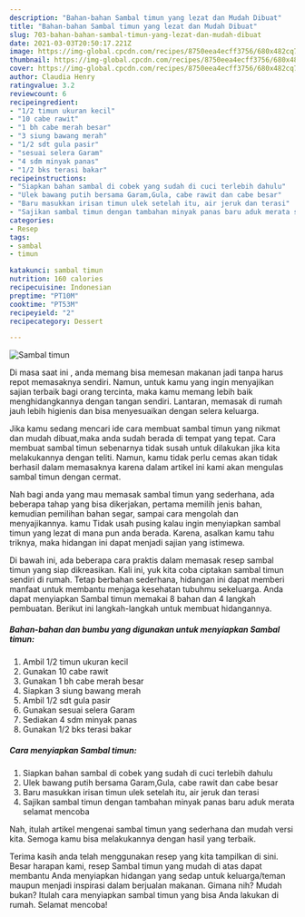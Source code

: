 ```yaml
---
description: "Bahan-bahan Sambal timun yang lezat dan Mudah Dibuat"
title: "Bahan-bahan Sambal timun yang lezat dan Mudah Dibuat"
slug: 703-bahan-bahan-sambal-timun-yang-lezat-dan-mudah-dibuat
date: 2021-03-03T20:50:17.221Z
image: https://img-global.cpcdn.com/recipes/8750eea4ecff3756/680x482cq70/sambal-timun-foto-resep-utama.jpg
thumbnail: https://img-global.cpcdn.com/recipes/8750eea4ecff3756/680x482cq70/sambal-timun-foto-resep-utama.jpg
cover: https://img-global.cpcdn.com/recipes/8750eea4ecff3756/680x482cq70/sambal-timun-foto-resep-utama.jpg
author: Claudia Henry
ratingvalue: 3.2
reviewcount: 6
recipeingredient:
- "1/2 timun ukuran kecil"
- "10 cabe rawit"
- "1 bh cabe merah besar"
- "3 siung bawang merah"
- "1/2 sdt gula pasir"
- "sesuai selera Garam"
- "4 sdm minyak panas"
- "1/2 bks terasi bakar"
recipeinstructions:
- "Siapkan bahan sambal di cobek yang sudah di cuci terlebih dahulu"
- "Ulek bawang putih bersama Garam,Gula, cabe rawit dan cabe besar"
- "Baru masukkan irisan timun ulek setelah itu, air jeruk dan terasi"
- "Sajikan sambal timun dengan tambahan minyak panas baru aduk merata selamat mencoba"
categories:
- Resep
tags:
- sambal
- timun

katakunci: sambal timun 
nutrition: 160 calories
recipecuisine: Indonesian
preptime: "PT10M"
cooktime: "PT53M"
recipeyield: "2"
recipecategory: Dessert

---
```



![Sambal timun](https://img-global.cpcdn.com/recipes/8750eea4ecff3756/680x482cq70/sambal-timun-foto-resep-utama.jpg)

Di masa  saat ini , anda memang bisa memesan makanan jadi tanpa harus repot memasaknya sendiri. Namun, untuk kamu yang ingin menyajikan sajian terbaik bagi orang tercinta, maka kamu memang lebih baik menghidangkannya dengan tangan sendiri. Lantaran, memasak di rumah jauh lebih higienis dan bisa menyesuaikan dengan selera keluarga.

Jika kamu sedang mencari ide cara membuat sambal timun yang nikmat dan mudah dibuat,maka anda sudah berada di tempat yang tepat. Cara membuat sambal timun  sebenarnya tidak susah untuk dilakukan jika kita melakukannya dengan teliti. Namun, kamu tidak perlu cemas akan tidak berhasil dalam memasaknya 
karena dalam artikel ini kami akan mengulas sambal timun dengan cermat.  



Nah bagi anda yang mau memasak sambal timun yang sederhana, ada beberapa tahap yang bisa dikerjakan, pertama memilih jenis bahan, kemudian pemilihan bahan segar, sampai cara mengolah dan menyajikannya. kamu Tidak usah pusing kalau ingin menyiapkan sambal timun yang lezat di mana pun anda berada. Karena, asalkan kamu  tahu triknya, maka hidangan ini dapat menjadi sajian yang istimewa.

Di bawah ini, ada beberapa cara praktis  dalam memasak resep sambal timun yang siap dikreasikan. Kali ini, yuk kita coba ciptakan sambal timun sendiri di rumah. Tetap berbahan sederhana, hidangan ini dapat memberi manfaat untuk membantu menjaga kesehatan tubuhmu sekeluarga. Anda dapat menyiapkan Sambal timun memakai 8 bahan dan 4 langkah pembuatan. Berikut ini langkah-langkah untuk membuat hidangannya.

<!--inarticleads1-->

##### Bahan-bahan dan bumbu yang digunakan untuk menyiapkan Sambal timun:

1. Ambil 1/2 timun ukuran kecil
1. Gunakan 10 cabe rawit
1. Gunakan 1 bh cabe merah besar
1. Siapkan 3 siung bawang merah
1. Ambil 1/2 sdt gula pasir
1. Gunakan sesuai selera Garam
1. Sediakan 4 sdm minyak panas
1. Gunakan 1/2 bks terasi bakar




<!--inarticleads2-->

##### Cara menyiapkan Sambal timun:

1. Siapkan bahan sambal di cobek yang sudah di cuci terlebih dahulu
1. Ulek bawang putih bersama Garam,Gula, cabe rawit dan cabe besar
1. Baru masukkan irisan timun ulek setelah itu, air jeruk dan terasi
1. Sajikan sambal timun dengan tambahan minyak panas baru aduk merata selamat mencoba




Nah, itulah artikel mengenai  sambal timun  yang sederhana dan mudah versi kita. Semoga kamu bisa melakukannya dengan hasil yang terbaik. 

Terima kasih anda telah menggunakan resep yang kita tampilkan di sini. Besar harapan kami, resep  Sambal timun yang mudah di atas dapat membantu Anda menyiapkan hidangan yang sedap untuk keluarga/teman maupun menjadi inspirasi dalam berjualan makanan. Gimana nih? Mudah bukan? Itulah cara menyiapkan sambal timun yang bisa Anda lakukan di rumah. Selamat mencoba!

